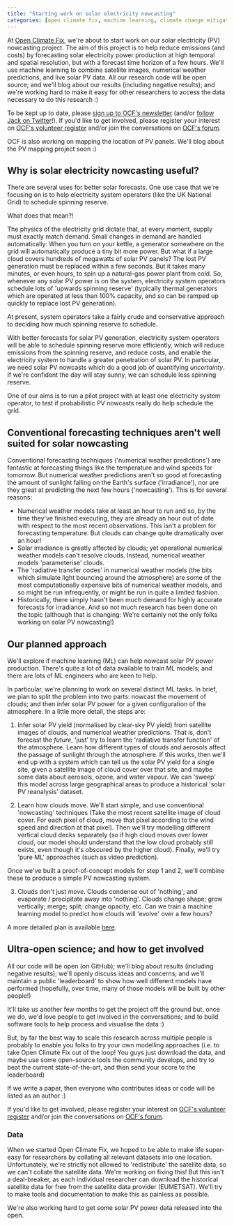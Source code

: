 ```yaml
---
title: "Starting work on solar electricity nowcasting"
categories: [open climate fix, machine learning, climate change mitigation, software engineering]
---
```


At [Open Climate Fix](http://openclimatefix.org), we're about to start work on our solar electricity (PV) nowcasting project.  The aim of this project is to help reduce emissions (and costs) by forecasting solar electricity power production at high temporal and spatial resolution, but with a forecast time horizon of a few hours.  We'll use machine learning to combine satellite images, numerical weather predictions, and live solar PV data.  All our research code will be open source; and we'll blog about our results (including negative results); and we're working hard to make it easy for other researchers to access the data necessary to do this research :)

To be kept up to date, please [sign up to OCF's newsletter](https://eepurl.com/guCjvH) (and/or [follow Jack on Twitter](https://twitter.com/jack_kelly)!).  If you'd like to get involved, please register your interest on [OCF's volunteer register](https://airtable.com/shrl59GJ96csVF4WB) and/or join the conversations on [OCF's forum](http://openclimatefix.discourse.group/).

OCF is also working on mapping the location of PV panels.  We'll blog about the PV mapping project soon :)


## Why is solar electricity nowcasting useful?

There are several uses for better solar forecasts.  One use case that we're focusing on is to help electricity system operators (like the UK National Grid) to schedule spinning reserve.

What does that mean?!

The physics of the electricity grid dictate that, at every moment, supply must exactly match demand.  Small changes in demand are handled automatically: When you turn on your kettle, a generator somewhere on the grid will automatically produce a tiny bit more power.  But what if a large cloud covers hundreds of megawatts of solar PV panels?  The lost PV generation must be replaced within a few seconds.  But it takes many minutes, or even hours, to spin up a natural-gas power plant from cold.  So, whenever any solar PV power is on the system, electricity system operators schedule lots of 'upwards spinning reserve' (typically thermal generators which are operated at less than 100% capacity, and so can be ramped up quickly to replace lost PV generation).

At present, system operators take a fairly crude and conservative approach to deciding how much spinning reserve to schedule.

With better forecasts for solar PV generation, electricity system operators will be able to schedule spinning reserve more efficiently, which will reduce emissions from the spinning reserve, and reduce costs, and enable the electricity system to handle a greater penetration of solar PV.  In particular, we need solar PV nowcasts which do a good job of quantifying _uncertainty_.  If we're confident the day will stay sunny, we can schedule less spinning reserve.

One of our aims is to run a pilot project with at least one electricity system operator, to test if probabilistic PV nowcasts really do help schedule the grid.


## Conventional forecasting techniques aren't well suited for solar nowcasting

Conventional forecasting techniques ('numerical weather predictions') are fantastic at forecasting things like the temperature and wind speeds for tomorrow.  But numerical weather predictions aren't so good at forecasting the amount of sunlight falling on the Earth's surface ('irradiance'), nor are they great at predicting the next few hours ('nowcasting').  This is for several reasons:

* Numerical weather models take at least an hour to run and so, by the time they've finished executing, they are already an hour out of date with respect to the most recent observations.  This isn't a problem for forecasting temperature.  But clouds can change quite dramatically over an hour!
* Solar irradiance is greatly affected by clouds; yet operational numerical weather models can't resolve clouds.  Instead, numerical weather models 'parameterise' clouds.
* The 'radiative transfer codes' in numerical weather models (the bits which simulate light bouncing around the atmosphere) are some of the most computationally expensive bits of numerical weather models, and so might be run infrequently, or might be run in quite a limited fashion.
* Historically, there simply hasn't been much demand for highly accurate forecasts for irradiance.  And so not much research has been done on the topic (although that is changing: We're certainly not the only folks working on solar PV nowcasting!)


## Our planned approach

We'll explore if machine learning (ML) can help nowcast solar PV power production.  There's quite a lot of data available to train ML models; and there are lots of ML engineers who are keen to help.

In particular, we're planning to work on several distinct ML tasks.  In brief, we plan to split the problem into two parts: nowcast the movement of clouds; and then infer solar PV power for a given configuration of the atmosphere.  In a little more detail, the steps are:

1) Infer solar PV yield (normalised by clear-sky PV yield) from satellite images of clouds, and numerical weather predictions.  That is, don't forecast the _future_, 'just' try to learn the 'radiative transfer function' of the atmosphere.  Learn how different types of clouds and aerosols affect the passage of sunlight through the atmosphere.  If this works, then we'll end up with a system which can tell us the solar PV yield for a single site, given a satellite image of cloud cover over that site, and maybe some data about aerosols, ozone, and water vapour.  We can 'sweep' this model across large geographical areas to produce a historical 'solar PV reanalysis' dataset.

2) Learn how clouds move.  We'll start simple, and use conventional 'nowcasting' techniques (Take the most recent satellite image of cloud cover.  For each pixel of cloud, move that pixel according to the wind speed and direction at that pixel).  Then we'll try modelling different vertical cloud decks separately (so if high cloud moves over lower cloud, our model should understand that the low cloud probably still exists, even though it's obscured by the higher cloud).  Finally, we'll try 'pure ML' approaches (such as video prediction).

Once we've built a proof-of-concept models for step 1 and 2, we'll combine these to produce a simple PV nowcasting system.

3) Clouds don't just _move_.  Clouds condense out of 'nothing'; and evaporate / precipitate away into 'nothing'.  Clouds change shape; grow vertically; merge; split; change opacity, etc.  Can we train a machine learning model to predict how clouds will 'evolve' over a few hours?

A more detailed plan is available [here](https://docs.google.com/document/d/1IS0h-W_GyRRUDV8Ur1jiWXYSGZn_Soq-H0UUdvmpXi0/edit?usp=sharing).


## Ultra-open science; and how to get involved

All our code will be open (on GitHub); we'll blog about results (including negative results); we'll openly discuss ideas and concerns; and we'll maintain a public 'leaderboard' to show how well different models have performed (hopefully, over time, many of those models will be built by other people!)

It'll take us another few months to get the project off the ground but, once we do, we'd love people to get involved in the conversations; and to build software tools to help process and visualise the data :)

But, by far the best way to scale this research across multiple people is probably to enable you folks to try your own modelling approaches (i.e. to take Open Climate Fix out of the loop!  You guys just download the data, and maybe use some open-source tools the community develops, and try to beat the current state-of-the-art, and then send your score to the leaderboard)

If we write a paper, then everyone who contributes ideas or code will be listed as an author :)

If you'd like to get involved, please register your interest on [OCF's volunteer register](https://airtable.com/shrl59GJ96csVF4WB) and/or join the conversations on [OCF's forum](http://openclimatefix.discourse.group/).


### Data

When we started Open Climate Fix, we hoped to be able to make life super-easy for researchers by collating all relevant datasets into one location.  Unfortunately, we're strictly not allowed to 'redistribute' the satellite data, so we can't collate the satellite data.  We're working on fixing this!  But this isn't a deal-breaker, as each individual researcher can download the historical satellite data for free from the satellite data provider (EUMETSAT).  We'll try to make tools and documentation to make this as painless as possible.

We're also working hard to get some solar PV power data released into the open.


